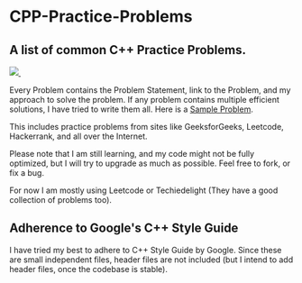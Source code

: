 # CPP-Practice-Problems

## A list of common C++ Practice Problems. 

<a href="https://bit.ly/HasanSheikh">
<img src="https://img.shields.io/badge/linkedin-%230077B5.svg?&style=for-the-badge&logo=linkedin&logoColor=white" />
  </a>&nbsp;&nbsp;

Every Problem contains the Problem Statement, link to the Problem, and my approach to solve the problem. If any problem contains multiple efficient solutions, I have tried to write them all. Here is a [Sample Problem](https://github.com/hasansheikh3/CPP-Practice-Problems/blob/main/Practice%20Problems/max_product.cc).

This includes practice problems from sites like GeeksforGeeks, Leetcode, Hackerrank, and all over the Internet.

Please note that I am still learning, and my code might not be fully optimized, but I will try to upgrade as much as possible. Feel free to fork, or fix a bug.

For now I am mostly using Leetcode or Techiedelight (They have a good collection of problems too).

## Adherence to Google's C++ Style Guide

I have tried my best to adhere to C++ Style Guide by Google. Since these are small independent files, header files are not included (but I intend to add header files, once the codebase is stable).
